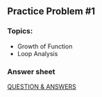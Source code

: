 ## Practice Problem #1

### Topics:
* Growth of Function
* Loop Analysis

### Answer sheet
[QUESTION & ANSWERS](P1.md)

